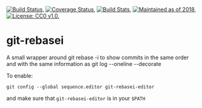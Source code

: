 [![Build Status,](https://img.shields.io/travis/jsmaniac/git-rebasei/master.svg)](https://travis-ci.org/jsmaniac/git-rebasei)
[![Coverage Status,](https://img.shields.io/codecov/c/github/jsmaniac/git-rebasei/master.svg)](https://codecov.io/gh/jsmaniac/git-rebasei)
[![Build Stats,](https://img.shields.io/badge/build-stats-blue.svg)](http://jsmaniac.github.io/travis-stats/#jsmaniac/git-rebasei)
[![Maintained as of 2018,](https://img.shields.io/maintenance/yes/2018.svg)](https://github.com/jsmaniac/git-rebasei/issues)
[![License: CC0 v1.0.](https://img.shields.io/badge/license-CC0-blue.svg)](https://creativecommons.org/publicdomain/zero/1.0/)

git-rebasei
===========

A small wrapper around git rebase -i to show commits in the same order and with the same information as git log --oneline --decorate

To enable:

    git config --global sequence.editor git-rebasei-editor

and make sure that `git-rebasei-editor` is in your `$PATH`